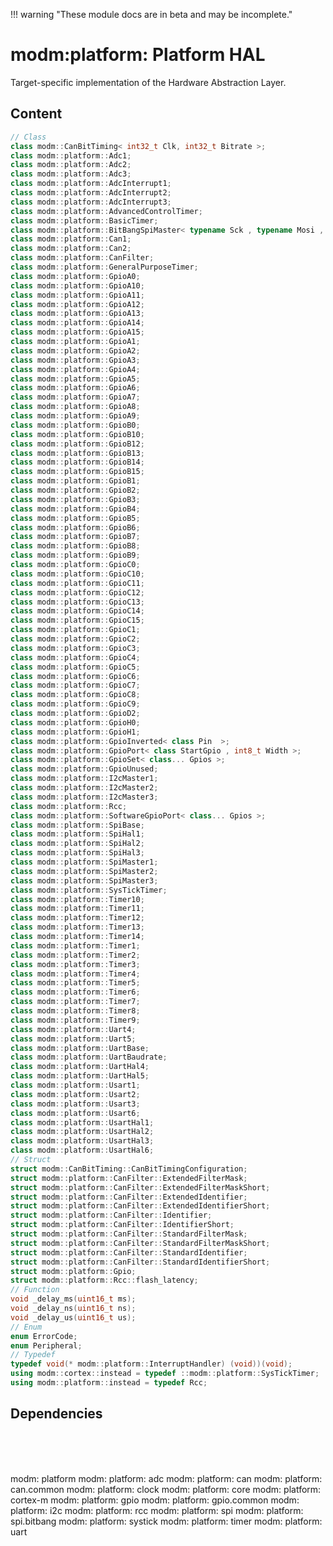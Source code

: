 !!! warning "These module docs are in beta and may be incomplete."

# modm:platform: Platform HAL

Target-specific implementation of the Hardware Abstraction Layer.

## Content

```cpp
// Class
class modm::CanBitTiming< int32_t Clk, int32_t Bitrate >;
class modm::platform::Adc1;
class modm::platform::Adc2;
class modm::platform::Adc3;
class modm::platform::AdcInterrupt1;
class modm::platform::AdcInterrupt2;
class modm::platform::AdcInterrupt3;
class modm::platform::AdvancedControlTimer;
class modm::platform::BasicTimer;
class modm::platform::BitBangSpiMaster< typename Sck , typename Mosi , typename Miso =GpioUnused >;
class modm::platform::Can1;
class modm::platform::Can2;
class modm::platform::CanFilter;
class modm::platform::GeneralPurposeTimer;
class modm::platform::GpioA0;
class modm::platform::GpioA10;
class modm::platform::GpioA11;
class modm::platform::GpioA12;
class modm::platform::GpioA13;
class modm::platform::GpioA14;
class modm::platform::GpioA15;
class modm::platform::GpioA1;
class modm::platform::GpioA2;
class modm::platform::GpioA3;
class modm::platform::GpioA4;
class modm::platform::GpioA5;
class modm::platform::GpioA6;
class modm::platform::GpioA7;
class modm::platform::GpioA8;
class modm::platform::GpioA9;
class modm::platform::GpioB0;
class modm::platform::GpioB10;
class modm::platform::GpioB12;
class modm::platform::GpioB13;
class modm::platform::GpioB14;
class modm::platform::GpioB15;
class modm::platform::GpioB1;
class modm::platform::GpioB2;
class modm::platform::GpioB3;
class modm::platform::GpioB4;
class modm::platform::GpioB5;
class modm::platform::GpioB6;
class modm::platform::GpioB7;
class modm::platform::GpioB8;
class modm::platform::GpioB9;
class modm::platform::GpioC0;
class modm::platform::GpioC10;
class modm::platform::GpioC11;
class modm::platform::GpioC12;
class modm::platform::GpioC13;
class modm::platform::GpioC14;
class modm::platform::GpioC15;
class modm::platform::GpioC1;
class modm::platform::GpioC2;
class modm::platform::GpioC3;
class modm::platform::GpioC4;
class modm::platform::GpioC5;
class modm::platform::GpioC6;
class modm::platform::GpioC7;
class modm::platform::GpioC8;
class modm::platform::GpioC9;
class modm::platform::GpioD2;
class modm::platform::GpioH0;
class modm::platform::GpioH1;
class modm::platform::GpioInverted< class Pin  >;
class modm::platform::GpioPort< class StartGpio , int8_t Width >;
class modm::platform::GpioSet< class... Gpios >;
class modm::platform::GpioUnused;
class modm::platform::I2cMaster1;
class modm::platform::I2cMaster2;
class modm::platform::I2cMaster3;
class modm::platform::Rcc;
class modm::platform::SoftwareGpioPort< class... Gpios >;
class modm::platform::SpiBase;
class modm::platform::SpiHal1;
class modm::platform::SpiHal2;
class modm::platform::SpiHal3;
class modm::platform::SpiMaster1;
class modm::platform::SpiMaster2;
class modm::platform::SpiMaster3;
class modm::platform::SysTickTimer;
class modm::platform::Timer10;
class modm::platform::Timer11;
class modm::platform::Timer12;
class modm::platform::Timer13;
class modm::platform::Timer14;
class modm::platform::Timer1;
class modm::platform::Timer2;
class modm::platform::Timer3;
class modm::platform::Timer4;
class modm::platform::Timer5;
class modm::platform::Timer6;
class modm::platform::Timer7;
class modm::platform::Timer8;
class modm::platform::Timer9;
class modm::platform::Uart4;
class modm::platform::Uart5;
class modm::platform::UartBase;
class modm::platform::UartBaudrate;
class modm::platform::UartHal4;
class modm::platform::UartHal5;
class modm::platform::Usart1;
class modm::platform::Usart2;
class modm::platform::Usart3;
class modm::platform::Usart6;
class modm::platform::UsartHal1;
class modm::platform::UsartHal2;
class modm::platform::UsartHal3;
class modm::platform::UsartHal6;
// Struct
struct modm::CanBitTiming::CanBitTimingConfiguration;
struct modm::platform::CanFilter::ExtendedFilterMask;
struct modm::platform::CanFilter::ExtendedFilterMaskShort;
struct modm::platform::CanFilter::ExtendedIdentifier;
struct modm::platform::CanFilter::ExtendedIdentifierShort;
struct modm::platform::CanFilter::Identifier;
struct modm::platform::CanFilter::IdentifierShort;
struct modm::platform::CanFilter::StandardFilterMask;
struct modm::platform::CanFilter::StandardFilterMaskShort;
struct modm::platform::CanFilter::StandardIdentifier;
struct modm::platform::CanFilter::StandardIdentifierShort;
struct modm::platform::Gpio;
struct modm::platform::Rcc::flash_latency;
// Function
void _delay_ms(uint16_t ms);
void _delay_ns(uint16_t ns);
void _delay_us(uint16_t us);
// Enum
enum ErrorCode;
enum Peripheral;
// Typedef
typedef void(* modm::platform::InterruptHandler) (void))(void);
using modm::cortex::instead = typedef ::modm::platform::SysTickTimer;
using modm::platform::instead = typedef Rcc;
```
## Dependencies

<?xml version="1.0" encoding="UTF-8" standalone="no"?>
<!DOCTYPE svg PUBLIC "-//W3C//DTD SVG 1.1//EN"
 "http://www.w3.org/Graphics/SVG/1.1/DTD/svg11.dtd">
<!-- Generated by graphviz version 2.40.1 (20161225.0304)
 -->
<!-- Title: modm:platform Pages: 1 -->
<svg width="1336pt" height="135pt"
 viewBox="0.00 0.00 1336.00 135.00" xmlns="http://www.w3.org/2000/svg" xmlns:xlink="http://www.w3.org/1999/xlink">
<g id="graph0" class="graph" transform="scale(1 1) rotate(0) translate(4 131)">
<title>modm:platform</title>
<polygon fill="#ffffff" stroke="transparent" points="-4,4 -4,-131 1332,-131 1332,4 -4,4"/>
<!-- modm_platform -->
<g id="node1" class="node">
<title>modm_platform</title>
<polygon fill="#d3d3d3" stroke="#000000" stroke-width="2" points="701,-127 637,-127 637,-89 701,-89 701,-127"/>
<text text-anchor="middle" x="669" y="-111.8" font-family="Times,serif" font-size="14.00" fill="#000000">modm:</text>
<text text-anchor="middle" x="669" y="-96.8" font-family="Times,serif" font-size="14.00" fill="#000000">platform</text>
</g>
<!-- modm_platform_adc -->
<g id="node2" class="node">
<title>modm_platform_adc</title>
<g id="a_node2"><a xlink:href="../modm-platform-adc" xlink:title="modm:&#10;platform:&#10;adc">
<polygon fill="#d3d3d3" stroke="#000000" points="68,-53 0,-53 0,0 68,0 68,-53"/>
<text text-anchor="middle" x="34" y="-37.8" font-family="Times,serif" font-size="14.00" fill="#000000">modm:</text>
<text text-anchor="middle" x="34" y="-22.8" font-family="Times,serif" font-size="14.00" fill="#000000">platform:</text>
<text text-anchor="middle" x="34" y="-7.8" font-family="Times,serif" font-size="14.00" fill="#000000">adc</text>
</a>
</g>
</g>
<!-- modm_platform_adc&#45;&gt;modm_platform -->
<g id="edge1" class="edge">
<title>modm_platform_adc&#45;&gt;modm_platform</title>
<path fill="none" stroke="#000000" d="M68.0544,-49.3587C71.0035,-50.7564 74.0059,-51.9996 77,-53 179.2779,-87.1746 508.9674,-102.2023 626.7142,-106.5723"/>
<polygon fill="#000000" stroke="#000000" points="626.6633,-110.0726 636.7841,-106.939 626.9182,-103.0773 626.6633,-110.0726"/>
</g>
<!-- modm_platform_can -->
<g id="node3" class="node">
<title>modm_platform_can</title>
<g id="a_node3"><a xlink:href="../modm-platform-can" xlink:title="modm:&#10;platform:&#10;can">
<polygon fill="#d3d3d3" stroke="#000000" points="154,-53 86,-53 86,0 154,0 154,-53"/>
<text text-anchor="middle" x="120" y="-37.8" font-family="Times,serif" font-size="14.00" fill="#000000">modm:</text>
<text text-anchor="middle" x="120" y="-22.8" font-family="Times,serif" font-size="14.00" fill="#000000">platform:</text>
<text text-anchor="middle" x="120" y="-7.8" font-family="Times,serif" font-size="14.00" fill="#000000">can</text>
</a>
</g>
</g>
<!-- modm_platform_can&#45;&gt;modm_platform -->
<g id="edge2" class="edge">
<title>modm_platform_can&#45;&gt;modm_platform</title>
<path fill="none" stroke="#000000" d="M154.0719,-49.3069C157.0171,-50.7163 160.0138,-51.9762 163,-53 248.5608,-82.3342 520.863,-99.9244 626.5224,-105.7945"/>
<polygon fill="#000000" stroke="#000000" points="626.628,-109.3055 636.8045,-106.3579 627.011,-102.316 626.628,-109.3055"/>
</g>
<!-- modm_platform_can_common -->
<g id="node4" class="node">
<title>modm_platform_can_common</title>
<g id="a_node4"><a xlink:href="../modm-platform-can-common" xlink:title="modm:&#10;platform:&#10;can.common">
<polygon fill="#d3d3d3" stroke="#000000" points="260,-53 172,-53 172,0 260,0 260,-53"/>
<text text-anchor="middle" x="216" y="-37.8" font-family="Times,serif" font-size="14.00" fill="#000000">modm:</text>
<text text-anchor="middle" x="216" y="-22.8" font-family="Times,serif" font-size="14.00" fill="#000000">platform:</text>
<text text-anchor="middle" x="216" y="-7.8" font-family="Times,serif" font-size="14.00" fill="#000000">can.common</text>
</a>
</g>
</g>
<!-- modm_platform_can_common&#45;&gt;modm_platform -->
<g id="edge3" class="edge">
<title>modm_platform_can_common&#45;&gt;modm_platform</title>
<path fill="none" stroke="#000000" d="M260.0938,-49.8601C263.0666,-51.025 266.0517,-52.0875 269,-53 395.2141,-92.0627 552.4042,-103.4191 626.5415,-106.6922"/>
<polygon fill="#000000" stroke="#000000" points="626.7276,-110.2028 636.8636,-107.1188 627.0167,-103.2088 626.7276,-110.2028"/>
</g>
<!-- modm_platform_clock -->
<g id="node5" class="node">
<title>modm_platform_clock</title>
<g id="a_node5"><a xlink:href="../modm-platform-clock" xlink:title="modm:&#10;platform:&#10;clock">
<polygon fill="#d3d3d3" stroke="#000000" points="346,-53 278,-53 278,0 346,0 346,-53"/>
<text text-anchor="middle" x="312" y="-37.8" font-family="Times,serif" font-size="14.00" fill="#000000">modm:</text>
<text text-anchor="middle" x="312" y="-22.8" font-family="Times,serif" font-size="14.00" fill="#000000">platform:</text>
<text text-anchor="middle" x="312" y="-7.8" font-family="Times,serif" font-size="14.00" fill="#000000">clock</text>
</a>
</g>
</g>
<!-- modm_platform_clock&#45;&gt;modm_platform -->
<g id="edge4" class="edge">
<title>modm_platform_clock&#45;&gt;modm_platform</title>
<path fill="none" stroke="#000000" d="M346.1493,-49.0927C349.0771,-50.5501 352.0487,-51.8795 355,-53 447.9304,-88.2822 565.0248,-101.1297 626.6322,-105.6556"/>
<polygon fill="#000000" stroke="#000000" points="626.5328,-109.157 636.7518,-106.3602 627.0191,-102.1739 626.5328,-109.157"/>
</g>
<!-- modm_platform_core -->
<g id="node6" class="node">
<title>modm_platform_core</title>
<g id="a_node6"><a xlink:href="../modm-platform-core" xlink:title="modm:&#10;platform:&#10;core">
<polygon fill="#d3d3d3" stroke="#000000" points="432,-53 364,-53 364,0 432,0 432,-53"/>
<text text-anchor="middle" x="398" y="-37.8" font-family="Times,serif" font-size="14.00" fill="#000000">modm:</text>
<text text-anchor="middle" x="398" y="-22.8" font-family="Times,serif" font-size="14.00" fill="#000000">platform:</text>
<text text-anchor="middle" x="398" y="-7.8" font-family="Times,serif" font-size="14.00" fill="#000000">core</text>
</a>
</g>
</g>
<!-- modm_platform_core&#45;&gt;modm_platform -->
<g id="edge5" class="edge">
<title>modm_platform_core&#45;&gt;modm_platform</title>
<path fill="none" stroke="#000000" d="M432.2311,-48.887C435.1406,-50.3905 438.0856,-51.7867 441,-53 503.0325,-78.826 579.8301,-94.2103 626.5817,-101.8833"/>
<polygon fill="#000000" stroke="#000000" points="626.2272,-105.3709 636.6542,-103.4931 627.3319,-98.4587 626.2272,-105.3709"/>
</g>
<!-- modm_platform_cortex_m -->
<g id="node7" class="node">
<title>modm_platform_cortex_m</title>
<g id="a_node7"><a xlink:href="../modm-platform-cortex-m" xlink:title="modm:&#10;platform:&#10;cortex&#45;m">
<polygon fill="#d3d3d3" stroke="#000000" points="518,-53 450,-53 450,0 518,0 518,-53"/>
<text text-anchor="middle" x="484" y="-37.8" font-family="Times,serif" font-size="14.00" fill="#000000">modm:</text>
<text text-anchor="middle" x="484" y="-22.8" font-family="Times,serif" font-size="14.00" fill="#000000">platform:</text>
<text text-anchor="middle" x="484" y="-7.8" font-family="Times,serif" font-size="14.00" fill="#000000">cortex&#45;m</text>
</a>
</g>
</g>
<!-- modm_platform_cortex_m&#45;&gt;modm_platform -->
<g id="edge6" class="edge">
<title>modm_platform_cortex_m&#45;&gt;modm_platform</title>
<path fill="none" stroke="#000000" d="M518.4237,-48.4644C521.29,-50.0627 524.1726,-51.5959 527,-53 559.7249,-69.2509 598.5021,-83.9852 627.259,-94.104"/>
<polygon fill="#000000" stroke="#000000" points="626.3917,-97.5079 636.9865,-97.4856 628.6902,-90.896 626.3917,-97.5079"/>
</g>
<!-- modm_platform_gpio -->
<g id="node8" class="node">
<title>modm_platform_gpio</title>
<g id="a_node8"><a xlink:href="../modm-platform-gpio" xlink:title="modm:&#10;platform:&#10;gpio">
<polygon fill="#d3d3d3" stroke="#000000" points="604,-53 536,-53 536,0 604,0 604,-53"/>
<text text-anchor="middle" x="570" y="-37.8" font-family="Times,serif" font-size="14.00" fill="#000000">modm:</text>
<text text-anchor="middle" x="570" y="-22.8" font-family="Times,serif" font-size="14.00" fill="#000000">platform:</text>
<text text-anchor="middle" x="570" y="-7.8" font-family="Times,serif" font-size="14.00" fill="#000000">gpio</text>
</a>
</g>
</g>
<!-- modm_platform_gpio&#45;&gt;modm_platform -->
<g id="edge7" class="edge">
<title>modm_platform_gpio&#45;&gt;modm_platform</title>
<path fill="none" stroke="#000000" d="M602.4163,-53.1861C613.7607,-62.5253 626.4697,-72.9877 637.7195,-82.2489"/>
<polygon fill="#000000" stroke="#000000" points="635.6679,-85.0934 645.6128,-88.7469 640.1169,-79.689 635.6679,-85.0934"/>
</g>
<!-- modm_platform_gpio_common -->
<g id="node9" class="node">
<title>modm_platform_gpio_common</title>
<g id="a_node9"><a xlink:href="../modm-platform-gpio-common" xlink:title="modm:&#10;platform:&#10;gpio.common">
<polygon fill="#d3d3d3" stroke="#000000" points="715.5,-53 622.5,-53 622.5,0 715.5,0 715.5,-53"/>
<text text-anchor="middle" x="669" y="-37.8" font-family="Times,serif" font-size="14.00" fill="#000000">modm:</text>
<text text-anchor="middle" x="669" y="-22.8" font-family="Times,serif" font-size="14.00" fill="#000000">platform:</text>
<text text-anchor="middle" x="669" y="-7.8" font-family="Times,serif" font-size="14.00" fill="#000000">gpio.common</text>
</a>
</g>
</g>
<!-- modm_platform_gpio_common&#45;&gt;modm_platform -->
<g id="edge8" class="edge">
<title>modm_platform_gpio_common&#45;&gt;modm_platform</title>
<path fill="none" stroke="#000000" d="M669,-53.1861C669,-61.3465 669,-70.3646 669,-78.6895"/>
<polygon fill="#000000" stroke="#000000" points="665.5001,-78.7469 669,-88.7469 672.5001,-78.747 665.5001,-78.7469"/>
</g>
<!-- modm_platform_i2c -->
<g id="node10" class="node">
<title>modm_platform_i2c</title>
<g id="a_node10"><a xlink:href="../modm-platform-i2c" xlink:title="modm:&#10;platform:&#10;i2c">
<polygon fill="#d3d3d3" stroke="#000000" points="802,-53 734,-53 734,0 802,0 802,-53"/>
<text text-anchor="middle" x="768" y="-37.8" font-family="Times,serif" font-size="14.00" fill="#000000">modm:</text>
<text text-anchor="middle" x="768" y="-22.8" font-family="Times,serif" font-size="14.00" fill="#000000">platform:</text>
<text text-anchor="middle" x="768" y="-7.8" font-family="Times,serif" font-size="14.00" fill="#000000">i2c</text>
</a>
</g>
</g>
<!-- modm_platform_i2c&#45;&gt;modm_platform -->
<g id="edge9" class="edge">
<title>modm_platform_i2c&#45;&gt;modm_platform</title>
<path fill="none" stroke="#000000" d="M735.5837,-53.1861C724.2393,-62.5253 711.5303,-72.9877 700.2805,-82.2489"/>
<polygon fill="#000000" stroke="#000000" points="697.8831,-79.689 692.3872,-88.7469 702.3321,-85.0934 697.8831,-79.689"/>
</g>
<!-- modm_platform_rcc -->
<g id="node11" class="node">
<title>modm_platform_rcc</title>
<g id="a_node11"><a xlink:href="../modm-platform-rcc" xlink:title="modm:&#10;platform:&#10;rcc">
<polygon fill="#d3d3d3" stroke="#000000" points="888,-53 820,-53 820,0 888,0 888,-53"/>
<text text-anchor="middle" x="854" y="-37.8" font-family="Times,serif" font-size="14.00" fill="#000000">modm:</text>
<text text-anchor="middle" x="854" y="-22.8" font-family="Times,serif" font-size="14.00" fill="#000000">platform:</text>
<text text-anchor="middle" x="854" y="-7.8" font-family="Times,serif" font-size="14.00" fill="#000000">rcc</text>
</a>
</g>
</g>
<!-- modm_platform_rcc&#45;&gt;modm_platform -->
<g id="edge10" class="edge">
<title>modm_platform_rcc&#45;&gt;modm_platform</title>
<path fill="none" stroke="#000000" d="M819.5763,-48.4644C816.71,-50.0627 813.8274,-51.5959 811,-53 778.2751,-69.2509 739.4979,-83.9852 710.741,-94.104"/>
<polygon fill="#000000" stroke="#000000" points="709.3098,-90.896 701.0135,-97.4856 711.6083,-97.5079 709.3098,-90.896"/>
</g>
<!-- modm_platform_spi -->
<g id="node12" class="node">
<title>modm_platform_spi</title>
<g id="a_node12"><a xlink:href="../modm-platform-spi" xlink:title="modm:&#10;platform:&#10;spi">
<polygon fill="#d3d3d3" stroke="#000000" points="974,-53 906,-53 906,0 974,0 974,-53"/>
<text text-anchor="middle" x="940" y="-37.8" font-family="Times,serif" font-size="14.00" fill="#000000">modm:</text>
<text text-anchor="middle" x="940" y="-22.8" font-family="Times,serif" font-size="14.00" fill="#000000">platform:</text>
<text text-anchor="middle" x="940" y="-7.8" font-family="Times,serif" font-size="14.00" fill="#000000">spi</text>
</a>
</g>
</g>
<!-- modm_platform_spi&#45;&gt;modm_platform -->
<g id="edge11" class="edge">
<title>modm_platform_spi&#45;&gt;modm_platform</title>
<path fill="none" stroke="#000000" d="M905.7689,-48.887C902.8594,-50.3905 899.9144,-51.7867 897,-53 834.9675,-78.826 758.1699,-94.2103 711.4183,-101.8833"/>
<polygon fill="#000000" stroke="#000000" points="710.6681,-98.4587 701.3458,-103.4931 711.7728,-105.3709 710.6681,-98.4587"/>
</g>
<!-- modm_platform_spi_bitbang -->
<g id="node13" class="node">
<title>modm_platform_spi_bitbang</title>
<g id="a_node13"><a xlink:href="../modm-platform-spi-bitbang" xlink:title="modm:&#10;platform:&#10;spi.bitbang">
<polygon fill="#d3d3d3" stroke="#000000" points="1069.5,-53 992.5,-53 992.5,0 1069.5,0 1069.5,-53"/>
<text text-anchor="middle" x="1031" y="-37.8" font-family="Times,serif" font-size="14.00" fill="#000000">modm:</text>
<text text-anchor="middle" x="1031" y="-22.8" font-family="Times,serif" font-size="14.00" fill="#000000">platform:</text>
<text text-anchor="middle" x="1031" y="-7.8" font-family="Times,serif" font-size="14.00" fill="#000000">spi.bitbang</text>
</a>
</g>
</g>
<!-- modm_platform_spi_bitbang&#45;&gt;modm_platform -->
<g id="edge12" class="edge">
<title>modm_platform_spi_bitbang&#45;&gt;modm_platform</title>
<path fill="none" stroke="#000000" d="M992.4713,-49.1729C989.3223,-50.5922 986.1421,-51.8923 983,-53 889.2519,-86.0484 772.4872,-99.7966 711.1494,-105.0588"/>
<polygon fill="#000000" stroke="#000000" points="710.7544,-101.5794 701.0757,-105.889 711.3294,-108.5558 710.7544,-101.5794"/>
</g>
<!-- modm_platform_systick -->
<g id="node14" class="node">
<title>modm_platform_systick</title>
<g id="a_node14"><a xlink:href="../modm-platform-systick" xlink:title="modm:&#10;platform:&#10;systick">
<polygon fill="#d3d3d3" stroke="#000000" points="1156,-53 1088,-53 1088,0 1156,0 1156,-53"/>
<text text-anchor="middle" x="1122" y="-37.8" font-family="Times,serif" font-size="14.00" fill="#000000">modm:</text>
<text text-anchor="middle" x="1122" y="-22.8" font-family="Times,serif" font-size="14.00" fill="#000000">platform:</text>
<text text-anchor="middle" x="1122" y="-7.8" font-family="Times,serif" font-size="14.00" fill="#000000">systick</text>
</a>
</g>
</g>
<!-- modm_platform_systick&#45;&gt;modm_platform -->
<g id="edge13" class="edge">
<title>modm_platform_systick&#45;&gt;modm_platform</title>
<path fill="none" stroke="#000000" d="M1087.8991,-49.2241C1084.9605,-50.652 1081.9732,-51.9388 1079,-53 1011.8226,-76.977 802.0531,-96.8583 711.4154,-104.5645"/>
<polygon fill="#000000" stroke="#000000" points="710.8971,-101.0956 701.2258,-105.4221 711.4842,-108.071 710.8971,-101.0956"/>
</g>
<!-- modm_platform_timer -->
<g id="node15" class="node">
<title>modm_platform_timer</title>
<g id="a_node15"><a xlink:href="../modm-platform-timer" xlink:title="modm:&#10;platform:&#10;timer">
<polygon fill="#d3d3d3" stroke="#000000" points="1242,-53 1174,-53 1174,0 1242,0 1242,-53"/>
<text text-anchor="middle" x="1208" y="-37.8" font-family="Times,serif" font-size="14.00" fill="#000000">modm:</text>
<text text-anchor="middle" x="1208" y="-22.8" font-family="Times,serif" font-size="14.00" fill="#000000">platform:</text>
<text text-anchor="middle" x="1208" y="-7.8" font-family="Times,serif" font-size="14.00" fill="#000000">timer</text>
</a>
</g>
</g>
<!-- modm_platform_timer&#45;&gt;modm_platform -->
<g id="edge14" class="edge">
<title>modm_platform_timer&#45;&gt;modm_platform</title>
<path fill="none" stroke="#000000" d="M1173.9256,-49.2997C1170.981,-50.7107 1167.9851,-51.9729 1165,-53 1081.3393,-81.784 815.4735,-99.6468 711.3759,-105.6938"/>
<polygon fill="#000000" stroke="#000000" points="711.0203,-102.2083 701.2371,-106.275 711.421,-109.1968 711.0203,-102.2083"/>
</g>
<!-- modm_platform_uart -->
<g id="node16" class="node">
<title>modm_platform_uart</title>
<g id="a_node16"><a xlink:href="../modm-platform-uart" xlink:title="modm:&#10;platform:&#10;uart">
<polygon fill="#d3d3d3" stroke="#000000" points="1328,-53 1260,-53 1260,0 1328,0 1328,-53"/>
<text text-anchor="middle" x="1294" y="-37.8" font-family="Times,serif" font-size="14.00" fill="#000000">modm:</text>
<text text-anchor="middle" x="1294" y="-22.8" font-family="Times,serif" font-size="14.00" fill="#000000">platform:</text>
<text text-anchor="middle" x="1294" y="-7.8" font-family="Times,serif" font-size="14.00" fill="#000000">uart</text>
</a>
</g>
</g>
<!-- modm_platform_uart&#45;&gt;modm_platform -->
<g id="edge15" class="edge">
<title>modm_platform_uart&#45;&gt;modm_platform</title>
<path fill="none" stroke="#000000" d="M1259.9439,-49.3534C1256.9952,-50.7524 1253.9934,-51.9972 1251,-53 1150.6793,-86.6089 827.7369,-101.9546 711.328,-106.4929"/>
<polygon fill="#000000" stroke="#000000" points="710.9013,-103.0066 701.0425,-106.8866 711.1691,-110.0015 710.9013,-103.0066"/>
</g>
</g>
</svg>


